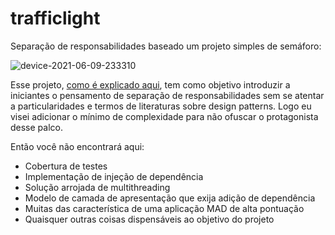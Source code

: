 # trafficlight
Separação de responsabilidades baseado um projeto simples de semáforo:

![device-2021-06-09-233310](https://user-images.githubusercontent.com/14910826/121458553-f39b4180-c97f-11eb-846f-e37cb0c5973c.gif)

Esse projeto, [como é explicado aqui](https://lucassbonafe.medium.com/falando-de-arquitetura-sem-falar-de-arquitetura-para-iniciantes-1b2a8df38519), tem como objetivo introduzir a iniciantes o pensamento de separação de responsabilidades sem se atentar a particularidades e termos de literaturas sobre design patterns. Logo eu visei adicionar o mínimo de complexidade para não ofuscar o protagonista desse palco. 

Então você não encontrará aqui:

- Cobertura de testes
- Implementação de injeção de dependência
- Solução arrojada de multithreading
- Modelo de camada de apresentação que exija adição de dependência
- Muitas das característica de uma aplicação MAD de alta pontuação
- Quaisquer outras coisas dispensáveis ao objetivo do projeto
